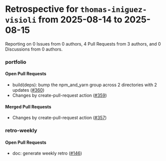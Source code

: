 # Retrospective for `thomas-iniguez-visioli` from 2025-08-14 to 2025-08-15

Reporting on 0 Issues from 0 authors, 4 Pull Requests from 3 authors, and 0 Discussions from 0 authors.


### portfolio

#### Open Pull Requests

- build(deps): bump the npm_and_yarn group across 2 directories with 2 updates ([#360](https://github.com/thomas-iniguez-visioli/portfolio/pull/360))
- Changes by create-pull-request action ([#359](https://github.com/thomas-iniguez-visioli/portfolio/pull/359))

#### Merged Pull Requests

- Changes by create-pull-request action ([#357](https://github.com/thomas-iniguez-visioli/portfolio/pull/357))

### retro-weekly

#### Open Pull Requests

- doc: generate weekly retro ([#146](https://github.com/thomas-iniguez-visioli/retro-weekly/pull/146))
